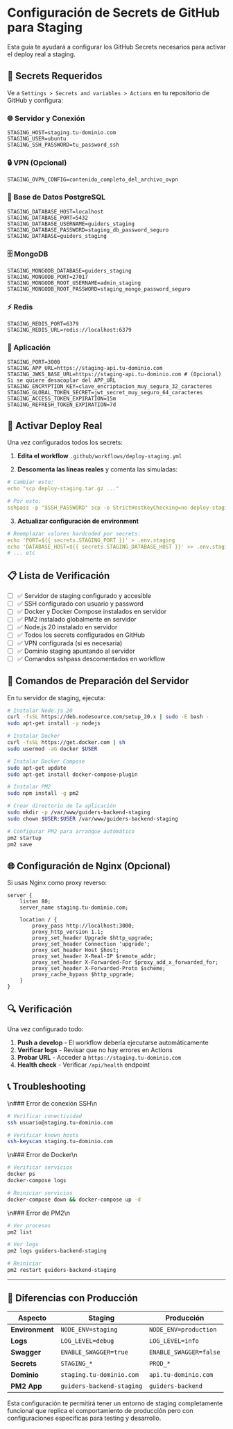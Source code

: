# Configuración de Secrets de GitHub para Staging

Esta guía te ayudará a configurar los GitHub Secrets necesarios para activar el deploy real a staging.

## 🔐 **Secrets Requeridos**

Ve a `Settings > Secrets and variables > Actions` en tu repositorio de GitHub y configura:

### **🌐 Servidor y Conexión**
```
STAGING_HOST=staging.tu-dominio.com
STAGING_USER=ubuntu
STAGING_SSH_PASSWORD=tu_password_ssh
```

### **🔒 VPN (Opcional)**
```
STAGING_OVPN_CONFIG=contenido_completo_del_archivo_ovpn
```

### **💾 Base de Datos PostgreSQL**
```
STAGING_DATABASE_HOST=localhost
STAGING_DATABASE_PORT=5432
STAGING_DATABASE_USERNAME=guiders_staging
STAGING_DATABASE_PASSWORD=staging_db_password_seguro
STAGING_DATABASE=guiders_staging
```

### **🗄️ MongoDB**
```
STAGING_MONGODB_DATABASE=guiders_staging
STAGING_MONGODB_PORT=27017
STAGING_MONGODB_ROOT_USERNAME=admin_staging
STAGING_MONGODB_ROOT_PASSWORD=staging_mongo_password_seguro
```

### **⚡ Redis**
```
STAGING_REDIS_PORT=6379
STAGING_REDIS_URL=redis://localhost:6379
```

### **🔑 Aplicación**
```
STAGING_PORT=3000
STAGING_APP_URL=https://staging-api.tu-dominio.com
STAGING_JWKS_BASE_URL=https://staging-api.tu-dominio.com # (Opcional) Si se quiere desacoplar del APP_URL
STAGING_ENCRYPTION_KEY=clave_encriptacion_muy_segura_32_caracteres
STAGING_GLOBAL_TOKEN_SECRET=jwt_secret_muy_seguro_64_caracteres
STAGING_ACCESS_TOKEN_EXPIRATION=15m
STAGING_REFRESH_TOKEN_EXPIRATION=7d
```

## 🚀 **Activar Deploy Real**

Una vez configurados todos los secrets:

1. **Edita el workflow** `.github/workflows/deploy-staging.yml`

2. **Descomenta las líneas reales** y comenta las simuladas:

```yaml
# Cambiar esto:
echo "scp deploy-staging.tar.gz ..."

# Por esto:
sshpass -p "$SSH_PASSWORD" scp -o StrictHostKeyChecking=no deploy-staging.tar.gz .env.staging docker-compose.yml $STAGING_USER@$STAGING_HOST:/var/www/guiders-backend-staging/
```

3. **Actualizar configuración de environment**

```yaml
# Reemplazar valores hardcoded por secrets:
echo 'PORT=${{ secrets.STAGING_PORT }}' > .env.staging
echo 'DATABASE_HOST=${{ secrets.STAGING_DATABASE_HOST }}' >> .env.staging
# ... etc
```

## 📋 **Lista de Verificación**

- [ ] ✅ Servidor de staging configurado y accesible
- [ ] ✅ SSH configurado con usuario y password
- [ ] ✅ Docker y Docker Compose instalados en servidor
- [ ] ✅ PM2 instalado globalmente en servidor
- [ ] ✅ Node.js 20 instalado en servidor
- [ ] ✅ Todos los secrets configurados en GitHub
- [ ] ✅ VPN configurada (si es necesaria)
- [ ] ✅ Dominio staging apuntando al servidor
- [ ] ✅ Comandos sshpass descomentados en workflow

## 🔧 **Comandos de Preparación del Servidor**

En tu servidor de staging, ejecuta:

```bash
# Instalar Node.js 20
curl -fsSL https://deb.nodesource.com/setup_20.x | sudo -E bash -
sudo apt-get install -y nodejs

# Instalar Docker
curl -fsSL https://get.docker.com | sh
sudo usermod -aG docker $USER

# Instalar Docker Compose
sudo apt-get update
sudo apt-get install docker-compose-plugin

# Instalar PM2
sudo npm install -g pm2

# Crear directorio de la aplicación
sudo mkdir -p /var/www/guiders-backend-staging
sudo chown $USER:$USER /var/www/guiders-backend-staging

# Configurar PM2 para arranque automático
pm2 startup
pm2 save
```

## 🌐 **Configuración de Nginx (Opcional)**

Si usas Nginx como proxy reverso:

```nginx
server {
    listen 80;
    server_name staging.tu-dominio.com;
    
    location / {
        proxy_pass http://localhost:3000;
        proxy_http_version 1.1;
        proxy_set_header Upgrade $http_upgrade;
        proxy_set_header Connection 'upgrade';
        proxy_set_header Host $host;
        proxy_set_header X-Real-IP $remote_addr;
        proxy_set_header X-Forwarded-For $proxy_add_x_forwarded_for;
        proxy_set_header X-Forwarded-Proto $scheme;
        proxy_cache_bypass $http_upgrade;
    }
}
```

## 🔍 **Verificación**

Una vez configurado todo:

1. **Push a develop** - El workflow debería ejecutarse automáticamente
2. **Verificar logs** - Revisar que no hay errores en Actions
3. **Probar URL** - Acceder a `https://staging.tu-dominio.com`
4. **Health check** - Verificar `/api/health` endpoint

## 📞 **Troubleshooting**

\n### Error de conexión SSH\n
```bash
# Verificar conectividad
ssh usuario@staging.tu-dominio.com

# Verificar known_hosts
ssh-keyscan staging.tu-dominio.com
```

\n### Error de Docker\n
```bash
# Verificar servicios
docker ps
docker-compose logs

# Reiniciar servicios
docker-compose down && docker-compose up -d
```

\n### Error de PM2\n
```bash
# Ver procesos
pm2 list

# Ver logs
pm2 logs guiders-backend-staging

# Reiniciar
pm2 restart guiders-backend-staging
```

---

## 🎯 **Diferencias con Producción**

| Aspecto | Staging | Producción |
|---------|---------|------------|
| **Environment** | `NODE_ENV=staging` | `NODE_ENV=production` |
| **Logs** | `LOG_LEVEL=debug` | `LOG_LEVEL=info` |
| **Swagger** | `ENABLE_SWAGGER=true` | `ENABLE_SWAGGER=false` |
| **Secrets** | `STAGING_*` | `PROD_*` |
| **Dominio** | `staging.tu-dominio.com` | `api.tu-dominio.com` |
| **PM2 App** | `guiders-backend-staging` | `guiders-backend` |

Esta configuración te permitirá tener un entorno de staging completamente funcional que replica el comportamiento de producción pero con configuraciones específicas para testing y desarrollo.
